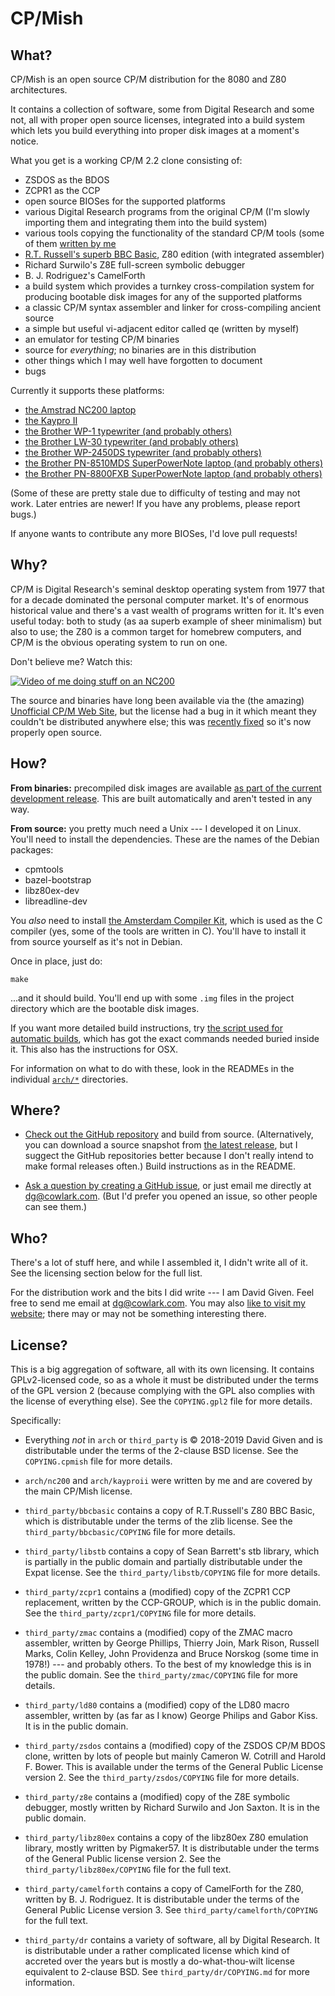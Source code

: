 CP/Mish
=======

What?
-----

CP/Mish is an open source CP/M distribution for the 8080 and Z80
architectures.

It contains a collection of software, some from Digital Research and some not,
all with proper open source licenses, integrated into a build system which lets
you build everything into proper disk images at a moment's notice.

What you get is a working CP/M 2.2 clone consisting of:

  - ZSDOS as the BDOS
  - ZCPR1 as the CCP
  - open source BIOSes for the supported platforms
  - various Digital Research programs from the original CP/M (I'm slowly
    importing them and integrating them into the build system)
  - various tools copying the functionality of the standard CP/M tools (some
    of them [written by me](http://cowlark.com/2019-06-01-cpm-asm)
  - [R.T. Russell's superb BBC Basic](http://www.bbcbasic.co.uk/bbcbasic.html),
    Z80 edition (with integrated assembler)
  - Richard Surwilo's Z8E full-screen symbolic debugger
  - B. J. Rodriguez's CamelForth
  - a build system which provides a turnkey cross-compilation system for
    producing bootable disk images for any of the supported platforms
  - a classic CP/M syntax assembler and linker for cross-compiling ancient
    source
  - a simple but useful vi-adjacent editor called qe (written by myself)
  - an emulator for testing CP/M binaries
  - source for _everything_; no binaries are in this distribution
  - other things which I may well have forgotten to document
  - bugs

Currently it supports these platforms:

  - [the Amstrad NC200 laptop](arch/nc200/README.md)
  - [the Kaypro II](arch/kayproii/README.md)
  - [the Brother WP-1 typewriter (and probably others)](arch/brother/wp1/README.md)
  - [the Brother LW-30 typewriter (and probably others)](arch/brother/lw30/README.md)
  - [the Brother WP-2450DS typewriter (and probably others)](arch/brother/wp2450/README.md)
  - [the Brother PN-8510MDS SuperPowerNote laptop (and probably others)](arch/brother/pn8510/README.md)
  - [the Brother PN-8800FXB SuperPowerNote laptop (and probably others)](arch/brother/pn8800/README.md)

(Some of these are pretty stale due to difficulty of testing and may not work.
Later entries are newer! If you have any problems, please report bugs.)

If anyone wants to contribute any more BIOSes, I'd love pull requests!


Why?
----

CP/M is Digital Research's seminal desktop operating system from 1977 that
for a decade dominated the personal computer market. It's of enormous
historical value and there's a vast wealth of programs written for it. It's
even useful today: both to study (as aa superb example of sheer minimalism)
but also to use; the Z80 is a common target for homebrew computers, and CP/M
is the obvious operating system to run on one.

Don't believe me? Watch this:

[![Video of me doing stuff on an NC200](http://img.youtube.com/vi/FGWshrMZcCc/0.jpg)](https://www.youtube.com/watch?v=FGWshrMZcCc)

The source and binaries have long been available via the (the amazing)
[Unofficial CP/M Web Site](http://www.gaby.de/cpm/), but the license had a bug
in it which meant they couldn't be distributed anywhere else; this was
[recently fixed](third_party/dr/COPYING.md) so it's now properly open source.


How?
----

**From binaries:** precompiled disk images are available [as part of the current
development release](https://github.com/davidgiven/cpmish/releases/tag/dev).
This are built automatically and aren't tested in any way.

**From source:** you pretty much need a Unix --- I developed it on Linux. You'll
need to install the dependencies. These are the names of the Debian packages:

  - cpmtools
  - bazel-bootstrap
  - libz80ex-dev
  - libreadline-dev

You _also_ need to install [the Amsterdam Compiler
Kit](https://github.com/davidgiven/ack), which is used as the C compiler
(yes, some of the tools are written in C). You'll have to install it from
source yourself as it's not in Debian.

Once in place, just do:

    make

...and it should build. You'll end up with some `.img` files in the project
directory which are the bootable disk images.

If you want more detailed build instructions, try [the script used for
automatic
builds](https://github.com/davidgiven/cpmish/blob/master/.github/workflows/ccpp.yml),
which has got the exact commands needed buried inside it. This also has the
instructions for OSX.

For information on what to do with these, look in the READMEs in the
individual [`arch/*`](https://github.com/davidgiven/cpmish/tree/master/arch)
directories.


Where?
------

- [Check out the GitHub repository](http://github.com/davidgiven/cpmish) and
build from source. (Alternatively, you can download a source snapshot from
[the latest release](https://github.com/davidgiven/cpmish/releases/latest),
but I suggect the GitHub repositories better because I don't really intend to
make formal releases often.) Build instructions as in the README.

- [Ask a question by creating a GitHub
issue](https://github.com/davidgiven/cpmish/issues/new), or just email me
directly at [dg@cowlark.com](mailto:dg@cowlark.com). (But I'd prefer you
opened an issue, so other people can see them.)


Who?
----

There's a lot of stuff here, and while I assembled it, I didn't write all of
it. See the licensing section below for the full list.

For the distribution work and the bits I did write --- I am David Given. Feel
free to send me email at [dg@cowlark.com](mailto:dg@cowlark.com). You may
also [like to visit my website](http://cowlark.com); there may or may not be
something interesting there.


License?
--------

This is a big aggregation of software, all with its own licensing. It contains
GPLv2-licensed code, so as a whole it must be distributed under the terms of
the GPL version 2 (because complying with the GPL also complies with the
license of everything else). See the `COPYING.gpl2` file for more details.

Specifically:

  - Everything _not_ in `arch` or `third_party` is © 2018-2019 David Given and
	is distributable under the terms of the 2-clause BSD license. See the
	`COPYING.cpmish` file for more details.

  - `arch/nc200` and `arch/kayproii` were written by me and are covered by the
	main CP/Mish license.

  - `third_party/bbcbasic` contains a copy of R.T.Russell's Z80 BBC Basic,
	which is distributable under the terms of the zlib license. See the
	`third_party/bbcbasic/COPYING` file for more details.

  - `third_party/libstb` contains a copy of Sean Barrett's stb library, which
	is partially in the public domain and partially distributable under the
	Expat license. See the `third_party/libstb/COPYING` file for more details.

  - `third_party/zcpr1` contains a (modified) copy of the ZCPR1 CCP
	replacement, written by the CCP-GROUP, which is in the public domain. See
	the `third_party/zcpr1/COPYING` file for more details.

  - `third_party/zmac` contains a (modified) copy of the ZMAC macro assembler,
	written by George Phillips, Thierry Join, Mark Rison, Russell Marks, Colin
	Kelley, John Providenza and Bruce Norskog (some time in 1978!) --- and
	probably others. To the best of my knowledge this is in the public domain.
	See the `third_party/zmac/COPYING` file for more details.

  - `third_party/ld80` contains a (modified) copy of the LD80 macro assembler,
	written by (as far as I know) George Philips and Gabor Kiss. It is in the
	public domain.

  - `third_party/zsdos` contains a (modified) copy of the ZSDOS CP/M BDOS
	clone, written by lots of people but mainly Cameron W. Cotrill and Harold
	F. Bower. This is available under the terms of the General Public License
	version 2. See the `third_party/zsdos/COPYING` file for more details.

  - `third_party/z8e` contains a (modified) copy of the Z8E symbolic
    debugger, mostly written by Richard Surwilo and Jon Saxton. It is in the
	public domain.

  - `third_party/libz80ex` contains a copy of the libz80ex Z80 emulation
	library, mostly written by Pigmaker57. It is distributable under the terms
	of the General Public license version 2. See the
	`third_party/libz80ex/COPYING` file for the full text.

  - `third_party/camelforth` contains a copy of CamelForth for the Z80, written
	by B. J. Rodriguez. It is distributable under the terms of the General
	Public License version 3. See `third_party/camelforth/COPYING` for the full
	text.

  - `third_party/dr` contains a variety of software, all by Digital Research.
	It is distributable under a rather complicated license which kind of
	accreted over the years but is mostly a do-what-thou-wilt license
	equivalent to 2-clause BSD. See `third_party/dr/COPYING.md` for more
	information.

